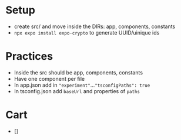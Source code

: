 # Setup
- create src/ and move inside the DIRs: app, components, constants
- `npx expo install expo-crypto` to generate UUID/uinique ids

# Practices
- Inside the src should be app, components, constants
- Have one component per file
- In app.json add in `"experiment"`...`"tsconfigPaths": true`
- In tsconfig.json add `baseUrl` and properties of `paths`

# Cart
- []